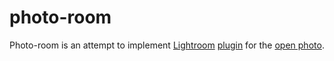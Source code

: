 # photo-room

Photo-room is an attempt to implement [Lightroom][] [plugin][Lightroom plugin]
for the [open photo][].

[Lightroom]:http://www.adobe.com/products/photoshop-lightroom.html
[Lightroom plugin]:http://www.adobe.com/devnet/photoshoplightroom.html
[open photo]:http://theopenphotoproject.org/
